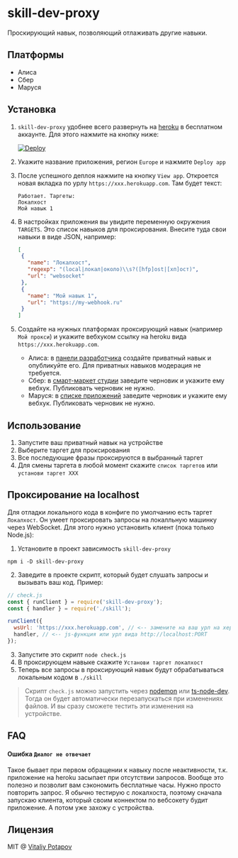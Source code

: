 # skill-dev-proxy
Проскирующий навык, позволяющий отлаживать другие навыки.

## Платформы
* Алиса
* Сбер
* Маруся

## Установка
1. `skill-dev-proxy` удобнее всего развернуть на [heroku](https://heroku.com) в бесплатном аккаунте. Для этого нажмите на кнопку ниже:

   [![Deploy](https://www.herokucdn.com/deploy/button.svg)](https://heroku.com/deploy)

2. Укажите название приложения, регион `Europe` и нажмите `Deploy app`
3. После успешного деплоя нажмите на кнопку `View app`. Откроется новая вкладка по урлу `https://xxx.herokuapp.com`. Там будет текст:
   ```
   Работает. Таргеты:
   Локалхост
   Мой навык 1
   ```
4. В настройках приложения вы увидите переменную окружения `TARGETS`. Это список навыков для проксирования. Внесите туда свои навыки в виде JSON, например:
   ```json
   [
    {
      "name": "Локалхост",
      "regexp": "(local|локал|около)\\s?([hfp]ost|[хп]ост)",
      "url": "websocket"
    },
    {
      "name": "Мой навык 1",
      "url": "https://my-webhook.ru"
    }
   ]
   ```

5. Создайте на нужных платформах проксирующий навык (например `Мой прокси`) и укажите вебхуком ссылку на heroku вида `https://xxx.herokuapp.com`.
   * Алиса: в [панели разработчика](https://dialogs.yandex.ru/developer) создайте приватный навык и опубликуйте его. Для приватных навыков модерация не требуется.
   * Сбер: в [смарт-маркет студии](https://developers.sber.ru/studio) заведите черновик и укажите ему вебхук. Публиковать черновик не нужно.
   * Маруся: в [списке приложений](https://vk.com/apps?act=manage) заведите черновик и укажите ему вебхук. Публиковать черновик не нужно.

## Использование
1. Запустите ваш приватный навык на устройстве
3. Выберите таргет для проксирования
4. Все последующие фразы проксируются в выбранный таргет
5. Для смены таргета в любой момент скажите `список таргетов` или `установи таргет XXX`

## Проксирование на localhost
Для отладки локального кода в конфиге по умолчанию есть таргет `Локалхост`. Он умеет проксировать запросы на локалльную машинку через WebSocket. Для этого нужно установить клиент (пока только Node.js):

1. Установите в проект зависимость `skill-dev-proxy`
  ```
  npm i -D skill-dev-proxy
  ```
2. Заведите в проекте скрипт, который будет слушать запросы и вызывать ваш код. Пример:
  ```js
  // check.js
  const { runClient } = require('skill-dev-proxy');
  const { handler } = require('./skill');

  runClient({
    wsUrl: 'https://xxx.herokuapp.com', // <-- замените на ваш урл на хероку
    handler, // <-- js-функция или урл вида http://localhost:PORT
  });
  ```
3. Запустите это скрипт `node check.js`
4. В проксирующем навыке скажите `Установи таргет локалхост`
5. Теперь все запросы в проксирующий навык будут обрабатываться локальным кодом в `./skill`

> Скрипт `check.js` можно запустить через [nodemon](https://github.com/remy/nodemon) или [ts-node-dev](https://github.com/wclr/ts-node-dev). Тогда он будет автоматически перезапускаться при изменениях файлов. И вы сразу сможете тестить эти изменения на устройстве.

## FAQ
#### Ошибка `Диалог не отвечает`
Такое бывает при первом обращении к навыку после неактивности, т.к. приложение на heroku засыпает при отсутствии запросов. Вообще это полезно и позволит вам сэкономить бесплатные часы. Нужно просто повторить запрос. Я обычно тестирую с локалхоста, поэтому сначала запускаю клиента, который своим коннектом по вебсокету будит приложение. А потом уже захожу с устройства.

## Лицензия
MIT @ [Vitaliy Potapov](https://github.com/vitalets)
